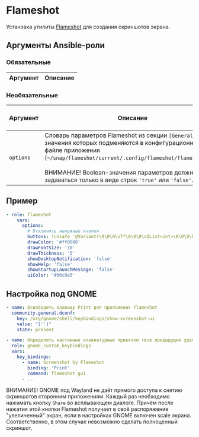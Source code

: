 # Flameshot

Установка утилиты [Flameshot](https://github.com/flameshot-org/flameshot) для создания скриншотов экрана.

## Аргументы Ansible-роли

### Обязательные

| Аргумент | Описание |
| --- | --- |  

### Необязательные

| Аргумент | Описание | Значение по-умолчанию |
| --- | --- | --- |
| `options` | Словарь параметров Flameshot из секции `[General]`, значения которых подменяются в конфигурационном файле приложения (`~/snap/flameshot/current/.config/flameshot/flameshot.ini`).<br/><br/>ВНИМАНИЕ! Boolean-значения параметров должны задаваться только в виде строк `'true'` или `'false'`. | `{}` |

## Пример

```yaml
- role: flameshot
    vars:
      options:
        # Отключить ненужные кнопки
        buttons: !unsafe '@Variant(\0\0\0\x7f\0\0\0\vQList<int>\0\0\0\0\x11\0\0\0\0\0\0\0\x1\0\0\0\x2\0\0\0\x3\0\0\0\x4\0\0\0\x5\0\0\0\x6\0\0\0\x12\0\0\0\xf\0\0\0\x13\0\0\0\t\0\0\0\x10\0\0\0\n\0\0\0\v\0\0\0\f\0\0\0\x14\0\0\0\x15)'
        drawColor: '#ff0000'
        drawFontSize: '10'
        drawThickness: '5'
        showDesktopNotification: 'false'
        showHelp: 'false'
        showStartupLaunchMessage: 'false'
        uiColor: '#90c9e5'
```

## Настройка под GNOME

```yaml
- name: Освободить клавишу Print для приложения Flameshot
  community.general.dconf:
    key: /org/gnome/shell/keybindings/show-screenshot-ui
    value: "['']"
    state: present
```

```yaml
- name: Определить кастомные клавиатурные привязки (все предыдущие удаляются)
  role: gnome_custom_keybindings
  vars:
    key_bindings:
      - name: Screenshot by Flameshot
        binding: 'Print'
        command: flameshot gui
      - ...
```

ВНИМАНИЕ! GNOME под Wayland не даёт прямого доступа к снятию скриншотов сторонним приложениям.
Каждый раз необходимо нажимать кнопку `Share` во всплывающем диалоге. Причём после нажатия
этой кнопки Flameshot получает в своё распоряжение "увеличенный" экран, если в настройках GNOME
включен scale экрана. Соответственно, в этом случае невозможно сделать полноценный скриншот.

